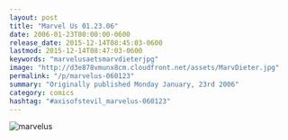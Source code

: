 ```yaml
---
layout: post
title: "Marvel Us 01.23.06"
date: 2006-01-23T00:00:00-0600
release_date: 2015-12-14T08:45:03-0600
lastmod: 2015-12-14T08:47:03-0600
keywords: "marvelusaetsmarvdieterjpg"
image: "http://d3e878vmunx8cm.cloudfront.net/assets/MarvDieter.jpg"
permalink: "/p/marvelus-060123"
summary: "Originally published Monday January, 23rd 2006"
category: comics
hashtag: "#axisofstevil_marvelus-060123"
---
```


![marvelus](http://d3e878vmunx8cm.cloudfront.net/assets/MarvDieter.jpg)
